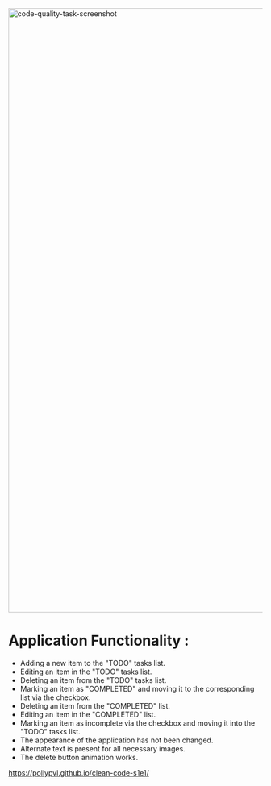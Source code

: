 <img width="1199" alt="code-quality-task-screenshot" src="https://user-images.githubusercontent.com/8201843/113413843-4080fb80-93c4-11eb-9f20-15e4b4c1e430.png">

# Application Functionality :

- Adding a new item to the "TODO" tasks list.
- Editing an item in the "TODO" tasks list.
- Deleting an item from the "TODO" tasks list.
- Marking an item as "COMPLETED" and moving it to the corresponding list via the checkbox.
- Deleting an item from the "COMPLETED" list.
- Editing an item in the "COMPLETED" list.
- Marking an item as incomplete via the checkbox and moving it into the "TODO" tasks list.
- The appearance of the application has not been changed.
- Alternate text is present for all necessary images.
- The delete button animation works.


https://pollypvl.github.io/clean-code-s1e1/